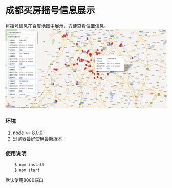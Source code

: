 # 成都买房摇号信息展示

将摇号信息在百度地图中展示，方便查看位置信息。
![image](https://github.com/m544498510/ChengduGouFanApp/blob/master/screenshots/1.png)

### 环境
1. node >= 8.0.0
2. 浏览器最好使用最新版本

### 使用说明
```
    $ npm install 
    $ npm start
```
默认使用8080端口